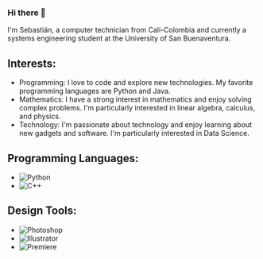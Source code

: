 ### Hi there 👋

I'm Sebastián, a computer technician from Cali-Colombia and currently a systems engineering student at the University of San Buenaventura.

## Interests:
- Programming: I love to code and explore new technologies. My favorite programming languages are Python and Java.
- Mathematics: I have a strong interest in mathematics and enjoy solving complex problems. I'm particularly interested in linear algebra, calculus, and physics.
- Technology: I'm passionate about technology and enjoy learning about new gadgets and software. I'm particularly interested in Data Science.

## Programming Languages:
- ![Python](https://img.shields.io/badge/-Python-3776AB?style=flat-square&logo=python&logoColor=white)
- ![C++](https://img.shields.io/badge/-C++-00599C?style=flat-square&logo=c%2B%2B&logoColor=white)
## Design Tools:
- ![Photoshop](https://img.shields.io/badge/-Photoshop-31A8FF?style=flat-square&logo=adobe-photoshop&logoColor=white)
- ![Illustrator](https://img.shields.io/badge/-Illustrator-FF9A00?style=flat-square&logo=adobe-illustrator&logoColor=white)
- ![Premiere](https://img.shields.io/badge/-Premiere-9999FF?style=flat-square&logo=adobe-premiere-pro&logoColor=white)
